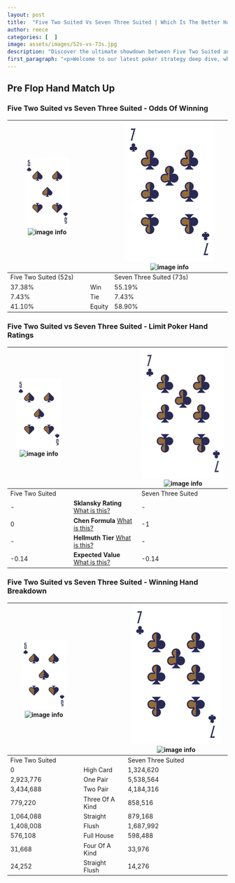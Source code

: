 ```yaml
---
layout: post
title:  "Five Two Suited Vs Seven Three Suited | Which Is The Better Hand In Poker? A Complete Guide"
author: reece
categories: [  ]
image: assets/images/52s-vs-73s.jpg
description: "Discover the ultimate showdown between Five Two Suited and Seven Three Suited in poker! Uncover the odds, strategies, and scenarios where one hand triumphs over the other. Get ready to up your poker game with this thrilling analysis."
first_paragraph: "<p>Welcome to our latest poker strategy deep dive, where we're pitting two distinct hands against each other in a high-stakes showdown: Five Two Suited vs Seven Three Suited.</p><p>In the dynamic world of poker, every decision counts, and knowing which hand holds the upper hand is key to your success at the table.</p><p>In this article, we'll dissect these two hands, explore the scenarios where one dominates the other, and equip you with the knowledge to make strategic choices that can tip the odds in your favor.</p><p>Get ready to unravel the intriguing dynamics of these poker hands and elevate your game to new heights.</p>"
---
```




[comment]: # (sp0)

## Pre Flop Hand Match Up

<div class="table hand-ratings" markdown="1"> 



### Five Two Suited vs Seven Three Suited - Odds Of Winning


    
| ![image info](assets/images/hand1/5.png) ![image info](assets/images/hand1/2s.png) |  | ![image info](assets/images/hand2/7.png) ![image info](assets/images/hand2/3s.png) |
| -------- | -------- | -------- |
| Five Two Suited (52s) |  | Seven Three Suited (73s) |
| 37.38% | Win | 55.19% |
| 7.43% | Tie | 7.43% |
| 41.10% | Equity | 58.90% |




[comment]: # (sp1)



### Five Two Suited vs Seven Three Suited - Limit Poker Hand Ratings


    
| ![image info](assets/images/hand1/5.png) ![image info](assets/images/hand1/2s.png) |  | ![image info](assets/images/hand2/7.png) ![image info](assets/images/hand2/3s.png) |
| -------- | -------- | -------- |
| Five Two Suited |  | Seven Three Suited |
| - | **Sklansky Rating** [What is this?](/sklansky-rating-explained) | - |
| 0 | **Chen Formula** [What is this?](/chen-formula-explained) | -1 |
| - | **Hellmuth Tier** [What is this?](/Hellmuth-tier-explained) | - |
| -0.14 | **Expected Value** [What is this?](/expected-value-explained) | -0.14 |




[comment]: # (sp2)



### Five Two Suited vs Seven Three Suited - Winning Hand Breakdown


    
| ![image info](assets/images/hand1/5.png) ![image info](assets/images/hand1/2s.png) |  | ![image info](assets/images/hand2/7.png) ![image info](assets/images/hand2/3s.png) |
| -------- | -------- | -------- |
| Five Two Suited |  | Seven Three Suited |
| 0 | High Card | 1,324,620 |
| 2,923,776 | One Pair | 5,538,564 |
| 3,434,688 | Two Pair | 4,184,316 |
| 779,220 | Three Of A Kind | 858,516 |
| 1,064,088 | Straight | 879,168 |
| 1,408,008 | Flush | 1,687,992 |
| 576,108 | Full House | 598,488 |
| 31,668 | Four Of A Kind | 33,976 |
| 24,252 | Straight Flush | 14,276 |




[comment]: # (sp3)



</div>

[comment]: # (sp4)



[comment]: # (sp5)

